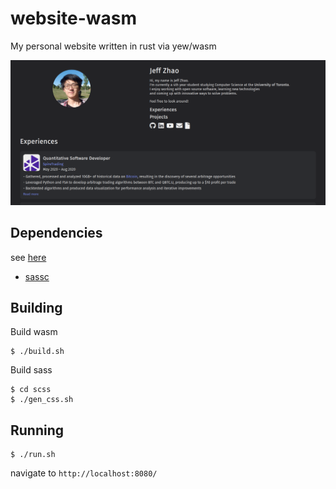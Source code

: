 # website-wasm
My personal website written in rust via yew/wasm

![Alt text](screenshot.png?raw=true "website-wasm")

## Dependencies
see [here](https://yew.rs/docs/en/getting-started/build-a-sample-app)
 - [sassc](https://github.com/sass/sassc)

## Building
Build wasm
```
$ ./build.sh
```
Build sass
```
$ cd scss
$ ./gen_css.sh
```

## Running
```
$ ./run.sh
```
navigate to `http://localhost:8080/`
